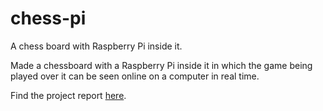 # chess-pi
A chess board with Raspberry Pi inside it.

Made a chessboard with a Raspberry Pi inside it in which the game being played over it can be seen online on a computer in real time.

Find the project report [here](http://vijaychavda.me/projects/chess-pi/Report.pdf).
